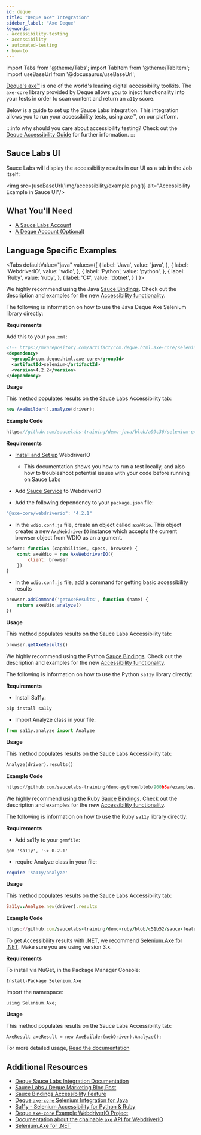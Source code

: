 ```yaml
---
id: deque
title: "Deque axe™ Integration"
sidebar_label: "Axe Deque"
keywords:
- accessibility-testing
- accessibility
- automated-testing
- how-to
---
```


import Tabs from '@theme/Tabs';
import TabItem from '@theme/TabItem';
import useBaseUrl from '@docusaurus/useBaseUrl';

[Deque's axe™](https://www.deque.com/axe/) is one of the world's leading digital accessibility toolkits. The `axe-core` library provided by Deque allows you to inject functionality into your tests in order to scan content and return an `a11y` score. 

Below is a guide to set up the Sauce Labs integration. This integration allows you to run your accessibility tests, using axe™, on our platform.

:::info why should you care about accessibility testing?
Check out the [Deque Accessibility Guide](https://www.deque.com/web-accessibility-beginners-guide/#what-is-a11y) for further information.
:::

## Sauce Labs UI

Sauce Labs will display the accessibility results in our UI as a tab in the Job itself:

<img src={useBaseUrl('img/accessibility/example.png')} alt="Accessibility Example in Sauce UI"/>

## What You'll Need
* [A Sauce Labs Account](https://saucelabs.com/sign-up)
* [A Deque Account (Optional)](https://axe.deque.com/plans)

## Language Specific Examples

<Tabs
defaultValue="java"
values={[
{ label: 'Java', value: 'java', },
{ label: 'WebdriverIO', value: 'wdio', },
{ label: 'Python', value: 'python', },
{ label: 'Ruby', value: 'ruby', },
{ label: 'C#', value: 'dotnet', }
]
}>

<TabItem value="java">

We highly recommend using the Java [Sauce Bindings](https://opensource.saucelabs.com/sauce_bindings/).
Check out the description and examples for the new [Accessibility functionality](https://opensource.saucelabs.com/sauce_bindings/docs/accessibility).

The following is information on how to use the Java Deque Axe Selenium library directly:

__Requirements__

Add this to your `pom.xml`:

```xml
<!-- https://mvnrepository.com/artifact/com.deque.html.axe-core/selenium -->
<dependency>
  <groupId>com.deque.html.axe-core</groupId>
  <artifactId>selenium</artifactId>
  <version>4.2.2</version>
</dependency>
```

__Usage__

This method populates results on the Sauce Labs Accessibility tab:
```java
new AxeBuilder().analyze(driver);
```

__Example Code__

```java reference
https://github.com/saucelabs-training/demo-java/blob/a99c36/selenium-examples/src/test/java/com/saucedemo/accessibility/DequeAxeExampleTest.java
```


</TabItem>
<TabItem value="wdio">
 
__Requirements__

* [Install and Set up](https://webdriver.io/docs/gettingstarted/) WebdriverIO
  * This documentation shows you how to run a test locally, and also how to troubleshoot potential issues with your code before running on Sauce Labs

* Add [Sauce Service](https://webdriver.io/docs/sauce-service) to WebdriverIO

* Add the following dependency to your `package.json` file:

```js
"@axe-core/webdriverio": "4.2.1"
```

* In the `wdio.conf.js` file, create an object called `axeWdio`.
  This object creates a new `AxeWebdriverIO` instance which accepts the current browser object from WDIO as an argument.

```js
before: function (capabilities, specs, browser) {
    const axeWdio = new AxeWebdriverIO({
        client: browser
    })
}
```

* In the `wdio.conf.js` file, add a command for getting basic accessibility results

```js
browser.addCommand('getAxeResults', function (name) {
    return axeWdio.analyze()
})
```


__Usage__

This method populates results on the Sauce Labs Accessibility tab:
```js
browser.getAxeResults()
```


</TabItem>
<TabItem value="python">

We highly recommend using the Python [Sauce Bindings](https://opensource.saucelabs.com/sauce_bindings/).
Check out the description and examples for the new [Accessibility functionality](https://opensource.saucelabs.com/sauce_bindings/docs/accessibility).

The following is information on how to use the Python `sa11y` library directly:

__Requirements__

* Install Sa11y:
```shell
pip install sa11y
```

* Import Analyze class in your file:
```python
from sa11y.analyze import Analyze
```

__Usage__

This method populates results on the Sauce Labs Accessibility tab:
```python
Analyze(driver).results()
```

__Example Code__

```python reference
https://github.com/saucelabs-training/demo-python/blob/900b3a/examples/accessibility/test_sa11y.py
```

</TabItem>
<TabItem value="ruby">

We highly recommend using the Ruby [Sauce Bindings](https://opensource.saucelabs.com/sauce_bindings/). 
Check out the description and examples for the new [Accessibility functionality](https://opensource.saucelabs.com/sauce_bindings/docs/accessibility).

The following is information on how to use the Ruby `sa11y` library directly:

__Requirements__

* Add sa11y to your `gemfile`:
```shell
gem 'sa11y', '~> 0.2.1'
```

* require Analyze class in your file:
```ruby
require 'sa11y/analyze'
```

__Usage__

This method populates results on the Sauce Labs Accessibility tab:

```ruby
Sa11y::Analyze.new(driver).results
```

__Example Code__

```ruby reference
https://github.com/saucelabs-training/demo-ruby/blob/c51b52/sauce-features/accessibility/spec/sa11y_spec.rb
```

</TabItem>
<TabItem value="dotnet">

To get Accessibility results with .NET, we recommend [Selenium.Axe for .NET](https://github.com/TroyWalshProf/SeleniumAxeDotnet/).
Make sure you are using version 3.x.

__Requirements__

To install via NuGet, in the Package Manager Console:
```shell
Install-Package Selenium.Axe
```

Import the namespace:

```
using Selenium.Axe;
```

__Usage__

This method populates results on the Sauce Labs Accessibility tab:

```
AxeResult axeResult = new AxeBuilder(webDriver).Analyze();
```

For more detailed usage, [Read the documentation](https://troywalshprof.github.io/SeleniumAxeDotnet)


</TabItem>
</Tabs>


## Additional Resources
* [Deque Sauce Labs Integration Documentation](https://www.deque.com/saucelabs/get-started/)
* [Sauce Labs / Deque Marketing Blog Post](https://saucelabs.com/news/sauce-labs-and-deque-systems-join-forces-to-help-enterprises-ensure-digital-accessibility)
* [Sauce Bindings Accessibility Feature](https://opensource.saucelabs.com/sauce_bindings/docs/accessibility)
* [Deque `axe-core` Selenium Integration for Java](https://github.com/dequelabs/axe-core-maven-html)
* [Sa11y - Selenium Accessibility for Python & Ruby](https://github.com/saucelabs/sa11y)
* [Deque `axe-core` Example WebdriverIO Project](https://github.com/dequelabs/axe-core-npm/tree/develop/packages/webdriverio)
* [Documentation about the chainable `axe` API for WebdriverIO](https://www.npmjs.com/package/@axe-core/webdriverio)
* [Selenium.Axe for .NET](https://github.com/TroyWalshProf/SeleniumAxeDotnet/)
